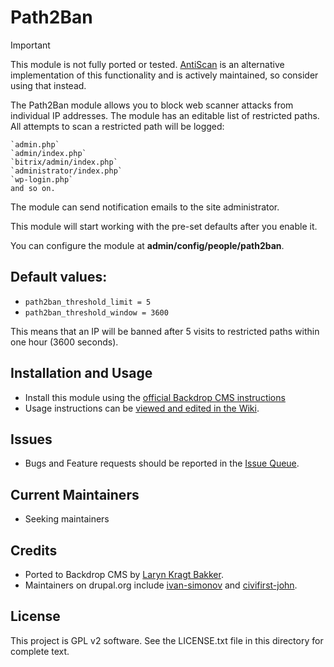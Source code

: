 # Path2Ban

> [!IMPORTANT]
> This module is not fully ported or tested. [AntiScan](https://backdropcms.org/project/antiscan)
> is an alternative implementation of this functionality and is actively
> maintained, so consider using that instead.

The Path2Ban module allows you to block web scanner attacks from individual IP
addresses. The module has an editable list of restricted paths. All attempts to
scan a restricted path will be logged:

    `admin.php`
    `admin/index.php`
    `bitrix/admin/index.php`
    `administrator/index.php`
    `wp-login.php`
    and so on.

The module can send notification emails to the site administrator.

This module will start working with the pre-set defaults after you enable it.

You can configure the module at **admin/config/people/path2ban**.

## Default values:

 - `path2ban_threshold_limit = 5`
 - `path2ban_threshold_window = 3600`

This means that an IP will be banned after 5 visits to restricted paths within
one hour (3600 seconds).

## Installation and Usage

- Install this module using the [official Backdrop CMS instructions](https://backdropcms.org/guide/modules)
- Usage instructions can be [viewed and edited in the Wiki](https://github.com/backdrop-contrib/path2ban/wiki).

## Issues

 - Bugs and Feature requests should be reported in the [Issue Queue](https://github.com/backdrop-contrib/path2ban/issues).

## Current Maintainers

 - Seeking maintainers

## Credits

 - Ported to Backdrop CMS by [Laryn Kragt Bakker](https://github.com/laryn).
 - Maintainers on drupal.org include [ivan-simonov](https://www.drupal.org/u/ivan-simonov)
   and [civifirst-john](https://www.drupal.org/u/civifirst-john).

## License

This project is GPL v2 software. See the LICENSE.txt file in this directory for
complete text.
